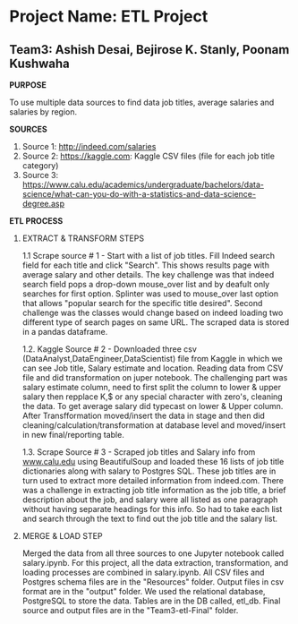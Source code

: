 # Project Name: ETL Project
## Team3: Ashish Desai, Bejirose K. Stanly, Poonam Kushwaha

**PURPOSE**

To use multiple data sources to find data job titles, average salaries and salaries by region.

**SOURCES**

1. Source 1: http://indeed.com/salaries
2. Source 2: https://kaggle.com: Kaggle CSV files (file for each job title category)
3. Source 3: https://www.calu.edu/academics/undergraduate/bachelors/data-science/what-can-you-do-with-a-statistics-and-data-science-degree.asp

**ETL PROCESS**

1. EXTRACT & TRANSFORM STEPS

    1.1 Scrape source # 1 - Start with a list of job titles. Fill Indeed search field for each title and click "Search". This shows results page with average salary and other details. The key challenge was that indeed search field pops a drop-down mouse_over list and by deafult only searches for first option. Splinter was used to mouse_over last option that allows "popular search for the specific title desired". Second challenge was the classes would change based on indeed loading two different type of search pages on same URL. The scraped data is stored in a pandas dataframe.

    1.2. Kaggle Source # 2 - Downloaded three csv (DataAnalyst,DataEngineer,DataScientist) file from Kaggle in which we can see Job title, Salary estimate and location. Reading    data from CSV file and did transformation on juper notebook. The challenging part was salary estimate column, need to first split the column to lower & upper salary then repplace K,$ or any special character with zero's, cleaning the data. To get average salary did typecast on lower & Upper column. After Transfformation moved/insert the data in stage and then did cleaning/calculation/transformation at database level and moved/insert in new final/reporting table.

    1.3. Scrape Source # 3 - Scraped job titles and Salary info from www.calu.edu using BeautifulSoup and loaded these 16 lists of job title dictionaries along with salary to Postgres SQL. These job titles are in turn used to extract more detailed information from indeed.com. There was a challenge in extracting job title information as the job title, a brief description about the job, and salary were all listed as one paragraph without having separate headings for this info. So had to take each list and search through the text to find out the job title and the salary list.

2. MERGE & LOAD STEP

    Merged the data from all three sources to one Jupyter notebook called salary.ipynb. For this project, all the data extraction, transformation, and loading processes are combined in salary.ipynb. All CSV files and Postgres schema files are in the "Resources" folder. Output files in csv format are in the "output" folder. We used the relational database, PostgreSQL to store the data. Tables are in the DB called, etl_db. Final source and output files are in the "Team3-etl-Final" folder.
